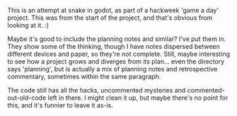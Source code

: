 This is an attempt at snake in godot, as part of a hackweek
'game a day' project. This was from the start of the project,
and that's obvious from looking at it. :)

Maybe it's good to include the planning notes and similar?
I've put them in. They show some of the thinking, though
I have notes dispersed between different devices and paper,
so they're not complete. Still, maybe interesting to see
how a project grows and diverges from its plan... even
the directory says 'planning', but is actually a mix of
planning notes and retrospective commentary, sometimes
within the same paragraph.

The code still has all the hacks, uncommented mysteries
and commented-out-old-code left in there. I might clean it
up, but maybe there's no point for this, and it's funnier to
leave it as-is.

